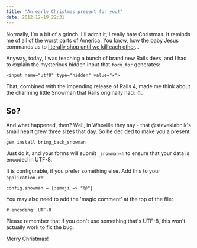 ```yaml
---
title: "An early Christmas present for you!"
date: 2012-12-19 22:31
---
```


Normally, I'm a bit of a grinch. I'll admit it, I really hate Christmas. It
reminds me of all of the worst parts of America: You know, how the baby Jesus
commands us to [literally shop until we kill each other](http://www.ajc.com/news/news/crime-law/alleged-shoplifter-dies-after-being-subdued-by-wal/nTFPx/)...

Anyway, today, I was teaching a bunch of brand new Rails devs, and I had to
explain the mysterious hidden input that `form_for` generates:

```
<input name="utf8" type="hidden" value="✔">
```

That, combined with the impending release of Rails 4, made me think about the
charming little Snowman that Rails originally had: ☃.

## So?

And what happened, then? Well, in Whoville they say - that @steveklabnik's small heart grew three sizes that day. So he decided to make you a present:

```
gem install bring_back_snowman
```

Just do it, and your forms will submit `_snowman=☃` to ensure that your data
is encoded in UTF-8.

It is configurable, if you prefer something else. Add this to your
`application.rb`:

```
config.snowman = {:emoji => "😢"}
```

You may also need to add the 'magic comment' at the top of the file:

```
# encoding: UTF-8
```

Please remember that if you don't use something that's UTF-8, this won't
actually work to fix the bug.

Merry Christmas!
